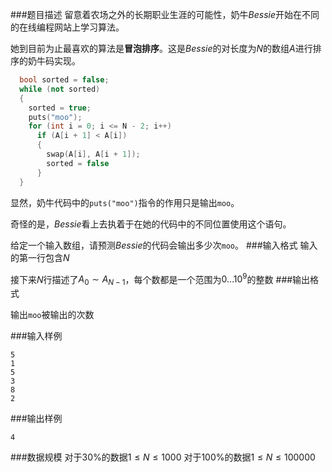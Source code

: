 ###题目描述
留意着农场之外的长期职业生涯的可能性，奶牛$Bessie$开始在不同的在线编程网站上学习算法。

她到目前为止最喜欢的算法是**冒泡排序**。这是$Bessie$的对长度为$N$的数组$A$进行排序的奶牛码实现。

```cpp
  bool sorted = false;
  while (not sorted)
  {
    sorted = true;
    puts("moo");
    for (int i = 0; i <= N - 2; i++)
      if (A[i + 1] < A[i])
      {
        swap(A[i], A[i + 1]);
        sorted = false
      }
  }
```

显然，奶牛代码中的`puts("moo")`指令的作用只是输出`moo`。

奇怪的是，$Bessie$看上去执着于在她的代码中的不同位置使用这个语句。

给定一个输入数组，请预测$Bessie$的代码会输出多少次`moo`。
###输入格式
输入的第一行包含$N$

接下来$N$行描述了$A_0 \sim A_{N-1}$，每个数都是一个范围为$0 \ldots 10^9$的整数
###输出格式

输出`moo`被输出的次数

###输入样例
```
5
1
5
3
8
2
```
###输出样例
```
4
```
###数据规模
对于$30\%$的数据$1 \leq N \leq 1000$
对于$100\%$的数据$1 \leq N \leq 100000$